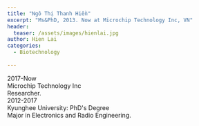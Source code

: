 ```yaml
---
title: "Ngô Thị Thanh Hiền"
excerpt: "Ms&PhD, 2013. Now at Microchip Technology Inc, VN"
header:
  teaser: /assets/images/hienlai.jpg
author: Hien Lai
categories:
  - Biotechnology
  
---
```


<div class="container">
  <div id="timeline">
    <div class="timelineitem">
     <div class="tdate">2017-Now</div>
      <div class="ttitle">Microchip Technology Inc</div>
      <div class="tdesc">Researcher.</div>
    </div>
    <div class="timelineitem">
      <div class="tdate">2012-2017
      </div>
      <div class="ttitle">Kyunghee University: PhD's Degree</div>
      <div class="tdesc">Major in Electronics and Radio Engineering.</div>
    </div>
  </div>
</div>